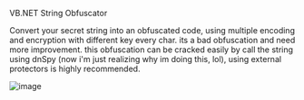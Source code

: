 VB.NET String Obfuscator

Convert your secret string into an obfuscated code, using multiple encoding and encryption with different key every char. its a bad obfuscation and need more improvement.
this obfuscation can be cracked easily by call the string using dnSpy (now i'm just realizing why im doing this, lol), using external protectors is highly recommended.

![image](https://github.com/fathurion/VB.NET-String-Obfuscator/assets/19814586/ce39b743-7792-4864-b427-e29da7de1bd8)



